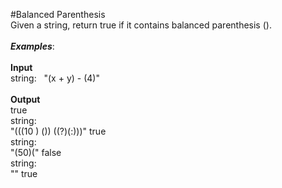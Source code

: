 #Balanced Parenthesis
<br />
Given a string, return true if it contains balanced parenthesis ().
<br />
<br />
_**Examples**_:
<br />
<br />
**Input** 
<br />
string:&nbsp;&nbsp;&nbsp;"(x + y) - (4)"	
<br />
**Output** 
<br />
true
<br />
string:
<br />
"(((10 ) ()) ((?)(:)))"	true
<br />
string:
<br />
"(50)("	false
<br />
string:
<br />
""	true
